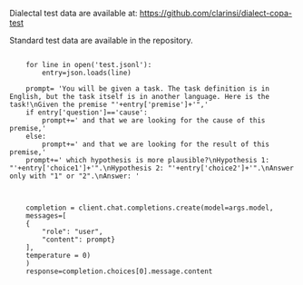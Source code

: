 Dialectal test data are available at: https://github.com/clarinsi/dialect-copa-test

Standard test data are available in the repository.

```

    for line in open('test.jsonl'):
        entry=json.loads(line)

    prompt= 'You will be given a task. The task definition is in English, but the task itself is in another language. Here is the task!\nGiven the premise "'+entry['premise']+'",'
    if entry['question']=='cause':
        prompt+=' and that we are looking for the cause of this premise,'
    else:
        prompt+=' and that we are looking for the result of this premise,'
    prompt+=' which hypothesis is more plausible?\nHypothesis 1: "'+entry['choice1']+'".\nHypothesis 2: "'+entry['choice2']+'".\nAnswer only with "1" or "2".\nAnswer: '



    completion = client.chat.completions.create(model=args.model,
    messages=[
    {
        "role": "user",
        "content": prompt}
    ],
    temperature = 0)
    )
    response=completion.choices[0].message.content
```


